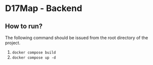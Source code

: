 # D17Map - Backend


## How to run?
The following command should be issued from the root directory of the project.

1. `docker compose build`
2. `docker compose up -d`
